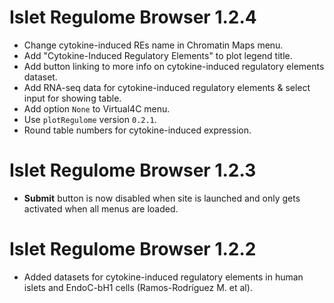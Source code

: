 # Islet Regulome Browser 1.2.4
- Change cytokine-induced REs name in Chromatin Maps menu.
- Add "Cytokine-Induced Regulatory Elements" to plot legend title.
- Add button linking to more info on cytokine-induced regulatory elements dataset.
- Add RNA-seq data for cytokine-induced regulatory elements & select input for showing table. 
- Add option `None` to Virtual4C menu.
- Use `plotRegulome` version `0.2.1`.
- Round table numbers for cytokine-induced expression.

# Islet Regulome Browser 1.2.3

- **Submit** button is now disabled when site is launched and only gets activated when all menus are loaded.

# Islet Regulome Browser 1.2.2

- Added datasets for cytokine-induced regulatory elements in human islets and EndoC-bH1 cells (Ramos-Rodríguez M. et al).